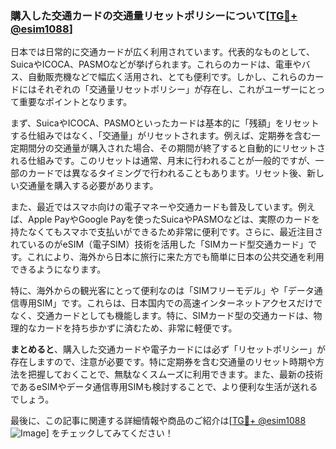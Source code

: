 ### 購入した交通カードの交通量リセットポリシーについて[[TG💪+ @esim1088](https://t.me/s/esim1088)]

日本では日常的に交通カードが広く利用されています。代表的なものとして、SuicaやICOCA、PASMOなどが挙げられます。これらのカードは、電車やバス、自動販売機などで幅広く活用され、とても便利です。しかし、これらのカードにはそれぞれの「交通量リセットポリシー」が存在し、これがユーザーにとって重要なポイントとなります。

まず、SuicaやICOCA、PASMOといったカードは基本的に「残額」をリセットする仕組みではなく、「交通量」がリセットされます。例えば、定期券を含む一定期間分の交通量が購入された場合、その期間が終了すると自動的にリセットされる仕組みです。このリセットは通常、月末に行われることが一般的ですが、一部のカードでは異なるタイミングで行われることもあります。リセット後、新しい交通量を購入する必要があります。

また、最近ではスマホ向けの電子マネーや交通カードも普及しています。例えば、Apple PayやGoogle Payを使ったSuicaやPASMOなどは、実際のカードを持たなくてもスマホで支払いができるため非常に便利です。さらに、最近注目されているのがeSIM（電子SIM）技術を活用した「SIMカード型交通カード」です。これにより、海外から日本に旅行に来た方でも簡単に日本の公共交通を利用できるようになります。

特に、海外からの観光客にとって便利なのは「SIMフリーモデル」や「データ通信専用SIM」です。これらは、日本国内での高速インターネットアクセスだけでなく、交通カードとしても機能します。特に、SIMカード型の交通カードは、物理的なカードを持ち歩かずに済むため、非常に軽便です。

**まとめると**、購入した交通カードや電子カードには必ず「リセットポリシー」が存在しますので、注意が必要です。特に定期券を含む交通量のリセット時期や方法を把握しておくことで、無駄なくスムーズに利用できます。また、最新の技術であるeSIMやデータ通信専用SIMも検討することで、より便利な生活が送れるでしょう。

最後に、この記事に関連する詳細情報や商品のご紹介は[[TG💪+ @esim1088](https://t.me/s/esim1088) ![Image](https://i.postimg.cc/Y0z9fWf4/image.png)] をチェックしてみてください！